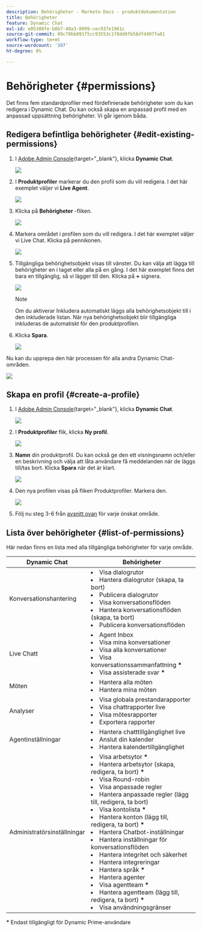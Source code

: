 ```yaml
---
description: Behörigheter - Marketo Docs - produktdokumentation
title: Behörigheter
feature: Dynamic Chat
exl-id: e05308fe-b8b7-40a3-8099-cec937e1961c
source-git-commit: 09c70bb891f5cc93553c1f8dd0fb58dfd407fa81
workflow-type: tm+mt
source-wordcount: '397'
ht-degree: 0%

---
```


# Behörigheter {#permissions}

Det finns fem standardprofiler med fördefinierade behörigheter som du kan redigera i Dynamic Chat. Du kan också skapa en anpassad profil med en anpassad uppsättning behörigheter. Vi går igenom båda.

## Redigera befintliga behörigheter {#edit-existing-permissions}

1. I [Adobe Admin Console](https://adminconsole.adobe.com/){target="_blank"}, klicka **Dynamic Chat**.

   ![](assets/permissions-1.png)

1. I **Produktprofiler** markerar du den profil som du vill redigera. I det här exemplet väljer vi **Live Agent**.

   ![](assets/permissions-2.png)

1. Klicka på **Behörigheter** -fliken.

   ![](assets/permissions-3.png)

1. Markera området i profilen som du vill redigera. I det här exemplet väljer vi Live Chat. Klicka på pennikonen.

   ![](assets/permissions-4.png)

1. Tillgängliga behörighetsobjekt visas till vänster. Du kan välja att lägga till behörigheter en i taget eller alla på en gång. I det här exemplet finns det bara en tillgänglig, så vi lägger till den. Klicka på **+** signera.

   ![](assets/permissions-5.png)

   >[!NOTE]
   >
   >Om du aktiverar Inkludera automatiskt läggs alla behörighetsobjekt till i den inkluderade listan. När nya behörighetsobjekt blir tillgängliga inkluderas de automatiskt för den produktprofilen.

1. Klicka **Spara**.

   ![](assets/permissions-6.png)

Nu kan du upprepa den här processen för alla andra Dynamic Chat-områden.

![](assets/permissions-7.png)

## Skapa en profil {#create-a-profile}

1. I [Adobe Admin Console](https://adminconsole.adobe.com/){target="_blank"}, klicka **Dynamic Chat**.

   ![](assets/permissions-8.png)

1. I **Produktprofiler** flik, klicka **Ny profil**.

   ![](assets/permissions-9.png)

1. **Namn** din produktprofil. Du kan också ge den ett visningsnamn och/eller en beskrivning och välja att låta användare få meddelanden när de läggs till/tas bort. Klicka **Spara** när det är klart.

   ![](assets/permissions-10.png)

1. Den nya profilen visas på fliken Produktprofiler. Markera den.

   ![](assets/permissions-11.png)

1. Följ nu steg 3-6 från [avsnitt ovan](#edit-existing-permissions) för varje önskat område.

## Lista över behörigheter {#list-of-permissions}

Här nedan finns en lista med alla tillgängliga behörigheter för varje område.

<table>
<thead>
  <tr>
    <th style="width:30%">Dynamic Chat</th>
    <th>Behörigheter</th>
  </tr>
</thead>
<tbody>
  <tr>
    <td>Konversationshantering</td>
    <td><li>Visa dialogrutor</li>
    <li>Hantera dialogrutor (skapa, ta bort)</li>
    <li>Publicera dialogrutor</li>
    <li>Visa konversationsflöden</li>
    <li>Hantera konversationsflöden (skapa, ta bort)</li>
    <li>Publicera konversationsflöden</li></td>
  </tr>
  <tr>
    <td>Live Chatt</td>
    <td><li>Agent Inbox</li>
    <li>Visa mina konversationer</li>
    <li>Visa alla konversationer</li>
    <li>Visa konversationssammanfattning <b>*</b></li>
    <li>Visa assisterade svar <b>*</b></li></td>
  </tr>
  <tr>
    <td>Möten</td>
    <td><li>Hantera alla möten</li>
    <li>Hantera mina möten</li></td>
  </tr>
  <tr>
    <td>Analyser</td>
    <td><li>Visa globala prestandarapporter</li>
    <li>Visa chattrapporter live</li>
    <li>Visa mötesrapporter</li>
    <li>Exportera rapporter</li></td>
  </tr>
  <tr>
    <td>Agentinställningar</td>
    <td><li>Hantera chatttillgänglighet live</li>
    <li>Anslut din kalender</li>
    <li>Hantera kalendertillgänglighet</li></td>
  </tr>
  <tr>
    <td>Administratörsinställningar</td>
    <td><li>Visa arbetsytor <b>*</b></li>
    <li>Hantera arbetsytor (skapa, redigera, ta bort) <b>*</b></li>
    <li>Visa Round-robin</li>
    <li>Visa anpassade regler</li>
    <li>Hantera anpassade regler (lägg till, redigera, ta bort)</li>
    <li>Visa kontolista <b>*</b></li>
    <li>Hantera konton (lägg till, redigera, ta bort) <b>*</b></li>
    <li>Hantera Chatbot-inställningar</li>
    <li>Hantera inställningar för konversationsflöden</li>
    <li>Hantera integritet och säkerhet</li>
    <li>Hantera integreringar</li>
    <li>Hantera språk <b>*</b></li>
    <li>Hantera agenter</li>
    <li>Visa agentteam <b>*</b></li>
    <li>Hantera agentteam (lägg till, redigera, ta bort) <b>*</b></li>
    <li>Visa användningsgränser</li></td>
  </tr>
</tbody>
</table>

**&#42;** Endast tillgängligt för Dynamic Prime-användare
